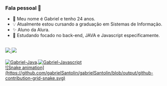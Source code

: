 ### Fala pessoal 👋

- 🌱 Meu nome é Gabriel e tenho 24 anos.
- 💡 Atualmente estou cursando a graduação em Sistemas de Informação.
- ✨ Aluno da Alura.
- 🧩 Estudando focado no back-end, JAVA e Javascript especificamente.
<br>

<div>
  <a href="https://github.com/gabrielSantolin">
  <img height="180em" src="https://github-readme-stats.vercel.app/api?username=gabrielSantolin&show_icons=true&theme=tokyonight&include_all_commits=true&count_private=true"/>
  <img height="180em" src="https://github-readme-stats.vercel.app/api/top-langs/?username=gabrielSantolin&layout=compact&langs_count=16&theme=tokyonight"/>
</div>
  
<div style="display: inline_block"><br>
  <img align="center" alt="Gabriel-Java" height="30" width="40" src="https://cdn.jsdelivr.net/gh/devicons/devicon/icons/java/java-original.svg" />
  <img align="center" alt="Gabriel-Javascript" height="30" width="40" src="https://cdn.jsdelivr.net/gh/devicons/devicon/icons/javascript/javascript-plain.svg"/>
</div>

<div>
    ![Snake animation](https://github.com/gabrielSantolin/gabrielSantolin/blob/output/github-contribution-grid-snake.svg)
</div>
